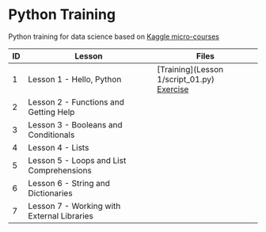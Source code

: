 # Python Training
Python training for data science based on [Kaggle micro-courses](https://www.kaggle.com/learn/python)

ID | Lesson | Files
------------ | ------------ | -------------
1 | Lesson 1 - Hello, Python | [Training](Lesson 1/script_01.py) <br /> [Exercise](script_01.py)
2 | Lesson 2 - Functions and Getting Help | 
3 | Lesson 3 - Booleans and Conditionals | 
4 | Lesson 4 - Lists |
5 | Lesson 5 - Loops and List Comprehensions |
6 | Lesson 6 - String and Dictionaries |
7 | Lesson 7 - Working with External Libraries |
